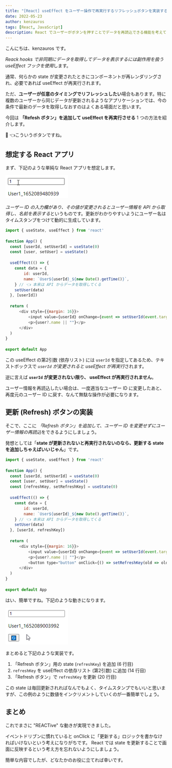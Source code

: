 ```yaml
---
title: "[React] useEffect をユーザー操作で再実行するリフレッシュボタンを実装する"
date: 2022-05-23
author: kenzauros
tags: [React, JavaScript]
description: React でユーザーがボタンを押すことでデータを再読込できる機能を考えてみます。
---
```


こんにちは、kenzauros です。

*Reack hooks で非同期にデータを取得してデータを表示するには副作用を扱う useEffect フックを使用*します。

通常、何らかの state が変更されたときにコンポーネントが再レンダリングされ、必要であれば useEffect が再実行されます。

ただ、**ユーザーが任意のタイミングでリフレッシュしたい**場合もあります。特に複数のユーザーから同じデータが更新されるようなアプリケーションでは、今の条件で最新のデータを取得しなおすのはよくある場面だと思います。

今回は **「Refesh ボタン」を追加して useEffect を再実行させる** 1 つの方法を紹介します。

🔄 👈こういうボタンですね。

## 想定する React アプリ

まず、下記のような単純な React アプリを想定します。

![](images/app_before.gif "元のApp")

*ユーザー ID の入力欄があり、その値が変更されるとユーザー情報を API から取得し、名前を表示する*というものです。更新がわかりやすいようにユーザー名はタイムスタンプをつけて動的に生成しています。

```js{numberLines:1}:title=元のApp.js
import { useState, useEffect } from 'react'

function App() {
  const [userId, setUserId] = useState(0)
  const [user, setUser] = useState()

  useEffect(() => {
    const data = {
        id: userId,
        name: `User${userId}_${new Date().getTime()}`,
    } // 👈 本来は API からデータを取得してくる
    setUser(data)
  }, [userId])

  return (
      <div style={{margin: 16}}>
          <input value={userId} onChange={event => setUserId(event.target.value)} />
          <p>{user?.name || ""}</p>
      </div>
  )
}

export default App
```

この useEffect の第2引数 (依存リスト) には `userId` を指定してあるため、テキストボックスで *`userId` が変更されると useEffect が再実行*されます。

逆に言えば **`userId` が変更されない限り、 useEffect が再実行されません**。

ユーザー情報を再読込したい場合は、一度適当なユーザー ID に変更したあと、再度元のユーザー ID に戻す、なんて無駄な操作が必要になります。

## 更新 (Refresh) ボタンの実装

そこで、ここに *「Refresh ボタン」を追加して、ユーザー ID を変更せずにユーザー情報の再読込*をできるようにしましょう。

発想としては「**state が更新されないと再実行されないのなら、更新する state を追加しちゃえばいいじゃん**」です。

```js{numberLines:1}{6,14,20}:title=Refreshボタン追加後のApp.js
import { useState, useEffect } from 'react'

function App() {
  const [userId, setUserId] = useState(0)
  const [user, setUser] = useState()
  const [refreshKey, setRefreshKey] = useState(0)

  useEffect(() => {
    const data = {
        id: userId,
        name: `User${userId}_${new Date().getTime()}`,
    } // 👈 本来は API からデータを取得してくる
    setUser(data)
  }, [userId, refreshKey])

  return (
      <div style={{margin: 16}}>
          <input value={userId} onChange={event => setUserId(event.target.value)} />
          <p>{user?.name || ""}</p>
          <button type="button" onClick={() => setRefreshKey(old => old + 1)}>🔄</button>
      </div>
  )
}

export default App
```

はい、簡単ですね。下記のような動きになります。

![](images/app_after.gif "Refreshボタン追加後のApp")

まとめると下記のような実装です。

1. 「Refresh ボタン」用の state (`refreshKey`) を追加 (6 行目)
2. `refreshKey` を useEffect の依存リスト (第2引数) に追加 (14 行目)
3. 「Refresh ボタン」で `refreshKey` を更新 (20 行目)

この state は毎回更新されればなんでもよく、タイムスタンプでもいいと思いますが、この例のように数値をインクリメントしていくのが一番簡単でしょう。

## まとめ

これでまさに "REACTive" な動きが実現できました。

イベントドリブンに慣れていると onClick に「更新する」ロジックを書かなければいけないという考えになりがちです。 React では state を更新することで画面に反映するという考え方を忘れないようにしましょう。

簡単な内容でしたが、どなたかのお役に立てれば幸いです。
